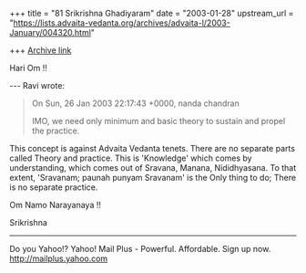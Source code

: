 +++
title = "81 Srikrishna Ghadiyaram"
date = "2003-01-28"
upstream_url = "https://lists.advaita-vedanta.org/archives/advaita-l/2003-January/004320.html"

+++
[Archive link](https://lists.advaita-vedanta.org/archives/advaita-l/2003-January/004320.html)

Hari Om !!

--- Ravi <ravi at AMBAA.ORG> wrote:
> On Sun, 26 Jan 2003 22:17:43 +0000, nanda chandran
>
> IMO, we need only minimum and basic theory to
> sustain and propel the
> practice.
>
This concept is against Advaita Vedanta tenets. There
are no separate parts called Theory and practice. This
is 'Knowledge' which comes by understanding, which
comes out of Sravana, Manana, Nididhyasana. To that
extent, 'Sravanam; paunah punyam Sravanam' is the Only
thing to do; There is no separate practice.

Om Namo Narayanaya !!

Srikrishna


__________________________________________________
Do you Yahoo!?
Yahoo! Mail Plus - Powerful. Affordable. Sign up now.
http://mailplus.yahoo.com

